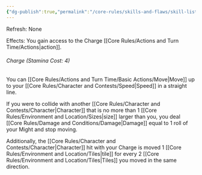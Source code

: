 ```yaml
---
{"dg-publish":true,"permalink":"/core-rules/skills-and-flaws/skill-list/might/rank-2/charge/"}
---
```


Refresh: None

Effects:
You gain access to the Charge [[Core Rules/Actions and Turn Time/Actions\|action]].

###### Charge (Stamina Cost: 4)
You can [[Core Rules/Actions and Turn Time/Basic Actions/Move\|Move]] up to your [[Core Rules/Character and Contests/Speed\|Speed]] in a straight line. 

If you were to collide with another [[Core Rules/Character and Contests/Character\|Character]] that is no more than 1 [[Core Rules/Environment and Location/Sizes\|size]] larger than you, you deal [[Core Rules/Damage and Conditions/Damage\|Damage]] equal to 1 roll of your Might and stop moving. 

Additionally, the [[Core Rules/Character and Contests/Character\|Character]] hit with your Charge is moved 1 [[Core Rules/Environment and Location/Tiles\|tile]] for every 2 [[Core Rules/Environment and Location/Tiles\|Tiles]] you moved in the same direction.

